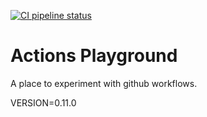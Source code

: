 [![CI pipeline status](https://github.com/plannigan/actions-playground/workflows/CI/badge.svg?branch=main)][ci]

# Actions Playground

A place to experiment with github workflows.

VERSION=0.11.0

[ci]: https://github.com/wayfair-incubator/columbo/actions
